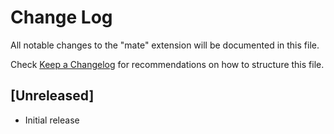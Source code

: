 # Change Log
All notable changes to the "mate" extension will be documented in this file.

Check [Keep a Changelog](http://keepachangelog.com/) for recommendations on how to structure this file.

## [Unreleased]
- Initial release